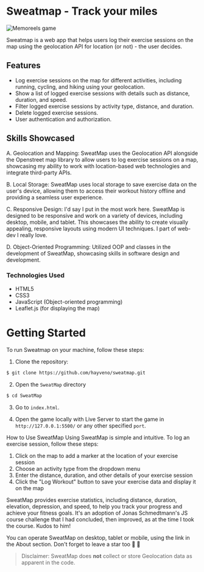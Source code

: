 # Sweatmap - Track your miles

![Memoreels game](https://res.cloudinary.com/detye5zx5/image/upload/v1681746250/sweatmap_App_mockup_ypwsak.png)

Sweatmap is a web app that helps users log their exercise sessions on the map using the geolocation API for location (or not) - the user decides.

## Features

- Log exercise sessions on the map for different activities, including running, cycling, and hiking using your geolocation.
- Show a list of logged exercise sessions with details such as distance, duration, and speed.
- Filter logged exercise sessions by activity type, distance, and duration.
- Delete logged exercise sessions.
- User authentication and authorization.

## Skills Showcased

A. Geolocation and Mapping: SweatMap uses the Geolocation API alongside the Openstreet map library to allow users to log exercise sessions on a map, showcasing my ability to work with location-based web technologies and integrate third-party APIs.

B. Local Storage: SweatMap uses local storage to save exercise data on the user's device, allowing them to access their workout history offline and providing a seamless user experience.

C. Responsive Design: I'd say I put in the most work here. SweatMap is designed to be responsive and work on a variety of devices, including desktop, mobile, and tablet. This showcases the ability to create visually appealing, responsive layouts using modern UI techniques. I part of web-dev I really love.

D. Object-Oriented Programming: Utilized OOP and classes in the development of SweatMap, showcasing skills in software design and development.

### Technologies Used

- HTML5
- CSS3
- JavaScript (Object-oriented programming)
- Leaflet.js (for displaying the map)

# Getting Started

To run Sweatmap on your machine, follow these steps:

1. Clone the repository:

```bash
$ git clone https://github.com/hayveno/sweatmap.git
```

2. Open the `SweatMap` directory

```bash
$ cd SweatMap

```

3. Go to `index.html`.

4. Open the game locally with Live Server to start the game in `http://127.0.0.1:5500/` or any other specified `port`.

How to Use SweatMap
Using SweatMap is simple and intuitive. To log an exercise session, follow these steps:

1. Click on the map to add a marker at the location of your exercise session
2. Choose an activity type from the dropdown menu
3. Enter the distance, duration, and other details of your exercise session
4. Click the "Log Workout" button to save your exercise data and display it on the map

SweatMap provides exercise statistics, including distance, duration, elevation, depression, and speed, to help you track your progress and achieve your fitness goals. It's an adoption of Jonas Schmedtmann's JS course challenge that I had concluded, then improved, as at the time I took the course. Kudos to him!

You can operate SweatMap on desktop, tablet or mobile, using the link in the About section. Don't forget to leave a star too 🙂 🌟

> Disclaimer: SweatMap does **not** collect or store Geolocation data as apparent in the code.
